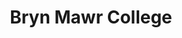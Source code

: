 ---
layout: guide
title: Bryn Mawr College
cover: /images/cover-brynmawr-2.jpg
permalink: /brynmawr/
lat: 40.0197851
lon: -75.3205769
zone: 2
methods:
- mode: rr
  name: Paoli-Thorndale Line
  frequency: Ever 15-30 minutes
  route: Thorndale to Center City Phialdelphia
  station: Bryn Mawr Regional Rail Station
  zone: 2
  address: 54 N Bryn Mawr Ave, Bryn Mawr, PA 19010
  lat: 40.0220402
  lon: -75.31586859999999
  destinations:
    - Sports and Entertainment Complexes
    - Train/Bus to New York City
    - Train to Philadelphia International Airport
    - Shopping Destinations
    - Museums, Art, and Cultural Venues
- mode: bus
  name: Route 105 or 106
  frequency: Every 25-60 minutes
  route: Paoli to 69th Street Station
  station: Throughout Lancaster Ave
  address: Lancaster Ave & Bryn Mawr Ave, Bryn Mawr, PA
  lat: 40.0211557
  lon: -75.31764929999997
  destinations:
    - Shops, Restaurants, and Businesses along Lancaster Ave.
    - Paoli, Wayne, Villanova, Ardmore, Overbrook, and Upper Darby
- mode: nhsl
  name: Norristown High Speed Line
  frequency: Ever 10-20 minutes
  route: Norristown to 69th Street Station
  station: Bryn Mawr NHSL Station
  address: County Line Rd & S Bryn Mawr Ave, Bryn Mawr, PA
  lat: 40.01728
  lon: -75.32344
  destinations:
    - Upper Darby Business District
    - Villanova University
    - Connection to Market-Frankford line at 69th Street Station
    - Connection to King of Prussia Mall at Gulph Mills Station
- mode: mfl
  name: Market-Frankford Line
  frequency: Every 10 minutes or less
  route: 69th Street Station to Frankford Station
  station: 69th Street Station
  address: 6901 Market St, Upper Darby, PA 19082
  lat: 39.9621514
  lon: -75.25955320000003
  bearing: 9
  destinations:
    - Transfer (switch vehicles) at 69th Street
    - The Market Frankford Line is a high speed subway/elevated line serving neighborhoods.
    - West Philadelphia, University City, Center City, Old City, and North Philadelphia.
---